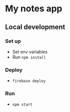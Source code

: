 # My notes app

## Local development

### Set up
* Set env variables
* Run `npm install`

### Deploy
* `firebase deploy`

### Run
* `npm start`